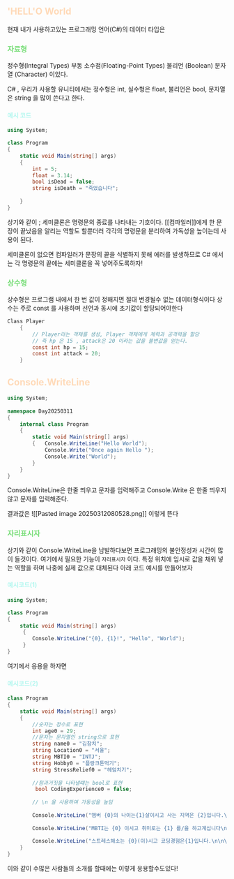 ## <font color="#ffdab9">'HELL'O World</font>
현재 내가 사용하고있는 프로그래밍 언어(C#)의 데이터 타입은

### <font color="#77dd77">자료형</font>

정수형(Integral Types)
부동 소수점(Floating-Point Types)
불리언 (Boolean)
문자열 (Character) 이있다.

C# , 우리가 사용할 유니티에서는 
정수형은 int,
실수형은 float,
불리언은 bool,
문자열은 string 을 많이 쓴다고 한다. 

#### <font color="#b2f7ef">예시 코드</font>
```cs
using System;

class Program
{
	static void Main(string[] args)
	{
		int = 5;
		float = 3.14;
		bool isDead = false;
		string isDeath = "죽었습니다";
		 
	}
}
```

상기와 같이 ; 세미클론은 명령문의 종료를 나타내는 기호이다.
[[컴파일러]]에게 한 문장이 끝났음을 알리는 역할도 할뿐더러 
각각의 명령문을 분리하여 가독성을 높이는데 사용이 된다.

세미클론이 없으면 컴파일러가 문장의 끝을 식별하지 못해 에러를 발생하므로
C# 에서는 각 명령문의 끝에는 세미클론을 꼭 넣어주도록하자! 

### <font color="#77dd77">상수형</font>

상수형은 프로그램 내에서 한 번 값이 정해지면 절대 변경될수 없는 데이터형식이다
상수는 주로 const 를 사용하며 선언과 동시에 초기값이 할당되어야한다 

```cs
Class Player
	{   
		// Player라는 객체를 생성, Player 객체에게 체력과 공격력을 할당
		// 즉 hp 은 15 , attack은 20 이라는 값을 불변값을 얻는다.
		const int hp = 15;
		const int attack = 20;
	}
```

## <font color="#ffdab9">Console.WriteLine</font>
```cs
using System;  
  
namespace Day20250311  
{  
    internal class Program  
    {  
        static void Main(string[] args)  
        {   Console.WriteLine("Hello World");  
            Console.Write("Once again Hello ");  
            Console.Write("World");  
        }    
    }
}
```

Console.WriteLine은 한줄 띄우고 문자를 입력해주고
Console.Write 은 한줄 띄우지않고 문자를 입력해준다.

결과값은 
![[Pasted image 20250312080528.png]]
이렇게 뜬다

### <font color="#77dd77">자리표시자</font>
상기와 같이 Console.WriteLine을 남발하다보면 프로그래밍의 불안정성과 시간이 
많이 들것이다. 여기에서 필요한 기능이 `자리표시자` 이다.
특정 위치에 임시로 값을 채워 넣는 역할을 하며 나중에 실제 값으로 대체된다 
아래 코드 예시를 만들어보자
#### <font color="#b2f7ef">예시코드(1)</font>
```cs
using System;

class Program 
{
    static void Main(string[] args)
     {
        Console.WriteLine("{0}, {1}!", "Hello", "World"); 
     }
}
```

여기에서 응용을 하자면 
#### <font color="#b2f7ef">예시코드(2)</font>
```cs
class Program  
{  
    static void Main(string[] args)  
    {   
        //숫자는 정수로 표현  
        int age0 = 29;  
        //문자는 문자열인 string으로 표현  
        string name0 = "김참치";  
        string Location0 = "서울";  
        string MBTI0 = "INTJ";  
        string Hobby0 = "플랑크톤먹기";  
        string StressRelief0 = "헤엄치기";  
        
        //참과거짓을 나타낼떄는 bool로 표현  
         bool CodingExperience0 = false;  
        
        // \n 을 사용하여 가동성을 높임
        
        Console.WriteLine("맴버 {0}의 나이는{1}살이시고 사는 지역은 {2}입니다.\n",          name0, age0, Location0);  
        
        Console.WriteLine("MBTI는 {0} 이시고 취미로는 {1} 를/을 하고계십니다\n",            MBTI0, Hobby0);  
        
        Console.WriteLine("스트레스해소는 {0}(이)시고 코딩경험은{1}입니다.\n\n\n",           StressRelief0, CodingExperience0);
    }
}
```

이와 같이 수많은 사람들의 소개를 할때에는 이렇게 응용할수도있다!
